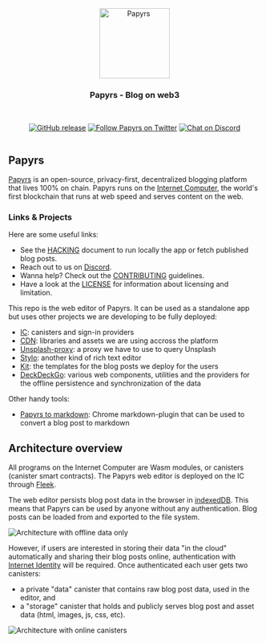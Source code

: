 <div align="center" style="display:flex;flex-direction:column;">
  <a href="https://papy.rs/">
    <img src="https://github.com/papyrs/papyrs/raw/main/static/icons/icon-256x256.png" width="140px" alt="Papyrs" role="presentation" />
  </a>

  <h3>Papyrs - Blog on web3</h3>

  <br/>

[![GitHub release](https://img.shields.io/github/release/papyrs/papyrs/all?logo=GitHub&style=flat-square)](https://github.com/papyrs/papyrs/releases/latest)
[![Follow Papyrs on Twitter](https://img.shields.io/twitter/follow/papyrsapp.svg?label=follow+papyrs&logo=twitter&style=flat-square)](https://twitter.com/PapyrsApp)
[![Chat on Discord](https://img.shields.io/badge/chat-Discord-lightgrey?logo=Discord&style=flat-square)](https://discord.gg/EV76WqDuZW)

</div>

## Papyrs

[Papyrs] is an open-source, privacy-first, decentralized blogging platform that lives 100% on chain. Papyrs runs on the [Internet Computer](https://smartcontracts.org/), the world's first blockchain that runs at web speed and serves content on the web.

### Links & Projects

Here are some useful links:

- See the [HACKING](HACKING.md) document to run locally the app or fetch published blog posts.
- Reach out to us on [Discord](https://discord.gg/EV76WqDuZW).
- Wanna help? Check out the [CONTRIBUTING](CONTRIBUTING.md) guidelines.
- Have a look at the [LICENSE](LICENSE.md) for information about licensing and limitation.

This repo is the web editor of Papyrs. It can be used as a standalone app but uses other projects we are developing to be fully deployed:

- [IC](https://github.com/papyrs/ic): canisters and sign-in providers
- [CDN](https://github.com/papyrs/cdn): libraries and assets we are using accross the platform
- [Unsplash-proxy](https://github.com/papyrs/unsplash-proxy): a proxy we have to use to query Unsplash
- [Stylo](https://github.com/papyrs/stylo): another kind of rich text editor
- [Kit](https://github.com/papyrs/kit): the templates for the blog posts we deploy for the users
- [DeckDeckGo](https://github.com/deckgo/deckdeckgo/): various web components, utilities and the providers for the offline persistence and synchronization of the data

Other handy tools:

- [Papyrs to markdown](https://chrome.google.com/webstore/detail/papyrs-to-markdown/caacmbgdcjpdpmccocmbiljodkbkjglh): Chrome markdown-plugin that can be used to convert a blog post to markdown

## Architecture overview

All programs on the Internet Computer are Wasm modules, or canisters (canister smart contracts). The Papyrs web editor is deployed on the IC through [Fleek](https://fleek.co).

The web editor persists blog post data in the browser in [indexedDB](https://developer.mozilla.org/fr/docs/Web/API/IndexedDB_API). This means that Papyrs can be used by anyone without any authentication. Blog posts can be loaded from and exported to the file system.

![Architecture with offline data only](/docs/papyrs-architecture-offline.png) <!-- this is an excalidraw.com image, source is docs/papyrs-architecture -->

However, if users are interested in storing their data "in the cloud" automatically and sharing their blog posts online, authentication with [Internet Identity](https://identity.ic0.app/) will be required. Once authenticated each user gets two canisters:

- a private "data" canister that contains raw blog post data, used in the editor, and
- a "storage" canister that holds and publicly serves blog post and asset data (html, images, js, css, etc).

![Architecture with online canisters](/docs/papyrs-architecture-ic.png) <!-- this is an excalidraw.com image, source is docs/papyrs-architecture -->

[papyrs]: https://app.papy.rs
